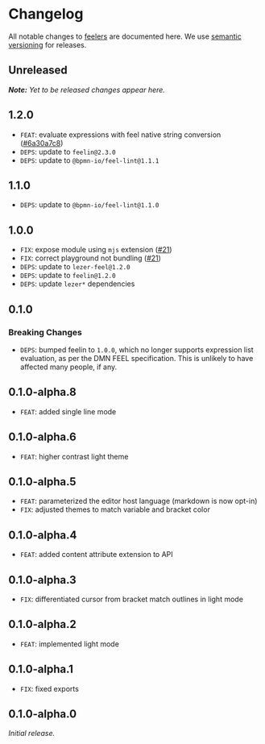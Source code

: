 # Changelog

All notable changes to [feelers](https://github.com/bpmn-io/feelers) are documented here. We use [semantic versioning](http://semver.org/) for releases.

## Unreleased

___Note:__ Yet to be released changes appear here._

## 1.2.0

* `FEAT`: evaluate expressions with feel native string conversion ([#6a30a7c8](https://github.com/bpmn-io/feelers/commit/6a30a7c85a21d5215dead7e1d2639d0aea3f79dc))
* `DEPS`: update to `feelin@2.3.0`
* `DEPS`: update to `@bpmn-io/feel-lint@1.1.1`

## 1.1.0

* `DEPS`: update to `@bpmn-io/feel-lint@1.1.0`

## 1.0.0

* `FIX`: expose module using `mjs` extension ([#21](https://github.com/bpmn-io/feelers/pull/21))
* `FIX`: correct playground not bundling ([#21](https://github.com/bpmn-io/feelers/pull/21))
* `DEPS`: update to `lezer-feel@1.2.0`
* `DEPS`: update to `feelin@1.2.0`
* `DEPS`: update `lezer*` dependencies

## 0.1.0

### Breaking Changes

* `DEPS`: bumped feelin to `1.0.0`, which no longer supports expression list evaluation, as per the DMN FEEL specification. This is unlikely to have affected many people, if any.

## 0.1.0-alpha.8

* `FEAT`: added single line mode

## 0.1.0-alpha.6

* `FEAT`: higher contrast light theme

## 0.1.0-alpha.5

* `FEAT`: parameterized the editor host language (markdown is now opt-in)
* `FIX`: adjusted themes to match variable and bracket color

## 0.1.0-alpha.4

* `FEAT`: added content attribute extension to API

## 0.1.0-alpha.3

* `FIX`: differentiated cursor from bracket match outlines in light mode

## 0.1.0-alpha.2

* `FEAT`: implemented light mode

## 0.1.0-alpha.1

* `FIX`: fixed exports

## 0.1.0-alpha.0

_Initial release._
